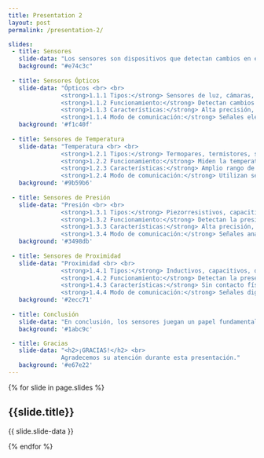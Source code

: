 ```yaml
---
title: Presentation 2
layout: post
permalink: /presentation-2/

slides:
 - title: Sensores
   slide-data: "Los sensores son dispositivos que detectan cambios en el entorno físico y generan una señal de respuesta que puede ser analógica o digital. Se utilizan en una amplia variedad de aplicaciones industriales, científicas y tecnológicas para medir diferentes variables como luz, temperatura, presión, proximidad, entre otras. <br> <br>"
   background: "#e74c3c"
     
 - title: Sensores Ópticos
   slide-data: "Ópticos <br> <br> 
               <strong>1.1.1 Tipos:</strong> Sensores de luz, cámaras, fotodiodos, fototransistores, infrarrojos <br> <br>
               <strong>1.1.2 Funcionamiento:</strong> Detectan cambios en la luz o utilizan la luz para medir propiedades físicas como la distancia, la presencia o la velocidad. <br> <br>
               <strong>1.1.3 Características:</strong> Alta precisión, sin contacto físico, rápidos, versátiles, aplicables en varias industrias. <br> <br>
               <strong>1.1.4 Modo de comunicación:</strong> Señales eléctricas o digitales que transportan la información captada. <br>"
   background: '#f1c40f'
   
 - title: Sensores de Temperatura
   slide-data: "Temperatura <br> <br> 
               <strong>1.2.1 Tipos:</strong> Termopares, termistores, sensores de resistencia (RTD), sensores infrarrojos. <br> <br>
               <strong>1.2.2 Funcionamiento:</strong> Miden la temperatura detectando cambios en la resistencia eléctrica, la emisión de radiación térmica, o la termoelectricidad. <br> <br>
               <strong>1.2.3 Características:</strong> Amplio rango de temperaturas, precisión variable según el tipo de sensor, adecuados para múltiples aplicaciones industriales y científicas. <br> <br>
               <strong>1.2.4 Modo de comunicación:</strong> Utilizan señales analógicas o digitales para transmitir lecturas. <br>"
   background: '#9b59b6'
   
 - title: Sensores de Presión
   slide-data: "Presión <br> <br> 
               <strong>1.3.1 Tipos:</strong> Piezorresistivos, capacitivos, piezoeléctricos, de resonancia. <br> <br>
               <strong>1.3.2 Funcionamiento:</strong> Detectan la presión física aplicada y la convierten en una señal eléctrica proporcional. <br> <br>
               <strong>1.3.3 Características:</strong> Alta precisión, disponibles para varios rangos de presión, resistentes y fiables para mediciones industriales. <br> <br>
               <strong>1.3.4 Modo de comunicación:</strong> Señales analógicas o digitales según el tipo de sensor y aplicación. <br>"
   background: '#3498db'
   
 - title: Sensores de Proximidad
   slide-data: "Proximidad <br> <br> 
               <strong>1.4.1 Tipos:</strong> Inductivos, capacitivos, ópticos, ultrasónicos. <br> <br>
               <strong>1.4.2 Funcionamiento:</strong> Detectan la presencia o cercanía de objetos sin contacto físico, utilizando diferentes principios como electromagnetismo o ultrasonido. <br> <br>
               <strong>1.4.3 Características:</strong> Sin contacto físico, resistentes, rápidos en la detección, duraderos en condiciones industriales. <br> <br>
               <strong>1.4.4 Modo de comunicación:</strong> Señales digitales, analógicas o inalámbricas según el sistema de uso. <br>"
   background: '#2ecc71'
   
 - title: Conclusión
   slide-data: "En conclusión, los sensores juegan un papel fundamental en la automatización y el control en la industria moderna. Su capacidad para medir con precisión y transmitir datos en tiempo real permite mejorar la eficiencia, seguridad y calidad en una amplia gama de procesos. El uso de sensores continuará expandiéndose con el avance de nuevas tecnologías. <br> <br>"
   background: '#1abc9c'

 - title: Gracias
   slide-data: "<h2>¡GRACIAS!</h2> <br> 
               Agradecemos su atención durante esta presentación."
   background: '#e67e22'
---
```


{% for slide in page.slides %}
                    
<section data-background="{% if slide.background %}{{slide.background}}{% else %}{{page.background}}{% endif %}"><h1>{{slide.title}}</h1>{{ slide.slide-data }}</section>
                    
{% endfor %}
